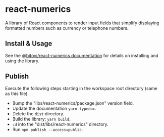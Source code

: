 # react-numerics

A library of React components to render input fields that simplify displaying
formatted numbers such as currency or telephone numbers.

## Install & Usage

See the [@bitovi/react-numerics
documentation](https://bitovi.github.io/react-numerics/) for details on
installing and using the library.

## Publish

Execute the following steps starting in the workspace root directory (same as
this file).

- Bump the "libs/react-numerics/package.json" version field.
- Update the documentation `yarn typedoc`.
- Delete the `dist` directory.
- Build the library: `yarn build`.
- `cd` into the "dist/libs/react-numerics" directory.
- Run `npm publish --access=public`.
